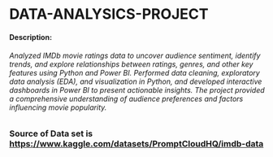 # DATA-ANALYSICS-PROJECT


#### Description: 
###### Analyzed IMDb movie ratings data to uncover audience sentiment, identify trends, and explore relationships between ratings, genres, and other key features using Python and Power BI. Performed data cleaning, exploratory data analysis (EDA), and visualization in Python, and developed interactive dashboards in Power BI to present actionable insights. The project provided a comprehensive understanding of audience preferences and factors influencing movie popularity.


### Source of Data set is https://www.kaggle.com/datasets/PromptCloudHQ/imdb-data
